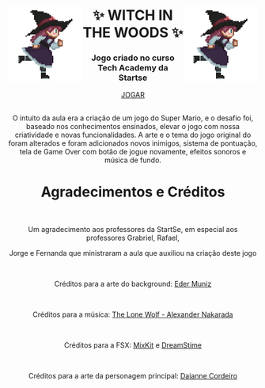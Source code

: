 <div align="center">
  <img align="right" height="150" src="https://github.com/daiannecordeiro/witch-in-the-woods/blob/main/assets/img/Witch/witch1.gif?raw=true">
  <img align="left" height="150" src="https://github.com/daiannecordeiro/witch-in-the-woods/blob/main/assets/img/Witch/witch1.gif?raw=true">
  <h1>✨ WITCH IN THE WOODS ✨</h1>
  <h3>Jogo criado no curso Tech Academy da Startse</h3>
</div> 
<div align="center">
  <a align="center" href="https://daiannecordeiro.github.io/witch-in-the-woods/">JOGAR</a>
</div>

##
<p align="center">O intuito da aula era a criação de um jogo do Super Mario, e o desafio foi, baseado nos conhecimentos ensinados, elevar o jogo com nossa criatividade e novas funcionalidades. A arte e o tema do jogo original do foram alterados e foram adicionados novos inimigos, sistema de pontuação, tela de Game Over com botão de jogue novamente, efeitos sonoros e música de fundo.</p>

##
<div align="center">
  <h1>Agradecimentos e Créditos</h1>
  <br>
  <p>Um agradecimento aos professores da StartSe, em especial aos professores Grabriel, Rafael,</p>
  <p>Jorge e Fernanda que ministraram a aula que auxiliou na criação deste jogo</p>
  <br>
  <p>Créditos para a arte do background: <a href="https://edermunizz.itch.io/">Eder Muniz</a></p>
  <br>
  <p>Créditos para a música: <a href="https://www.chosic.com/download-audio/29628/">The Lone Wolf - Alexander Nakarada</a></p>
  <br>
  <p>Créditos para a FSX: <a href="https://mixkit.co/free-sound-effects/">MixKit</a> e <a href="https://www.dreamstime.com/sound-horror-noise-scared-girl-scream-usable-game-movie-distance-mid-acoustic-processed-scared-girl-scream-audio176546478">DreamStime</a> </p>
  <br>
  <p>Créditos para a arte da personagem principal: <a href="https://www.behance.net/ilustradai">Daianne Cordeiro</a> </p>
</div>
